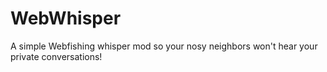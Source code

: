 # WebWhisper
A simple Webfishing whisper mod so your nosy neighbors won't hear your private conversations!
